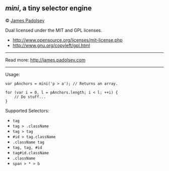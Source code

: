 ***mini***, a tiny selector engine
---

&copy; [James Padolsey](http://james.padolsey.com)

Dual licensed under the MIT and GPL licenses.

 * http://www.opensource.org/licenses/mit-license.php
 * http://www.gnu.org/copyleft/gpl.html
 
---

Read more: http://james.padolsey.com

---

Usage:

    var pAnchors = mini('p > a'); // Returns an array.
    
    for (var i = 0, l = pAnchors.length; i < l; ++i) {
        // Do stuff...
    }
    
Supported Selectors:

 * `tag`
 * `tag > .className`
 * `tag > tag`
 * `#id > tag.className`
 * `.className tag`
 * `tag, tag, #id`
 * `tag#id.className`
 * `.className`
 * `span > * > b`
    
